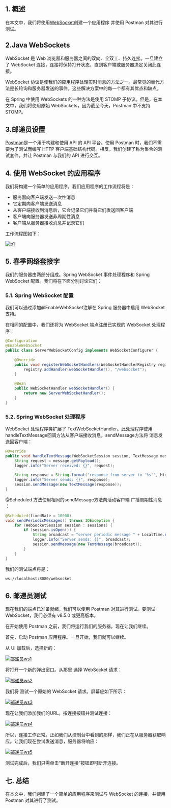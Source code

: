 ## 1. 概述

在本文中，我们将使用[WebSocket](https://www.baeldung.com/websockets-spring)创建一个应用程序 并使用 Postman 对其进行测试。

## 2.Java WebSockets

WebSocket 是 Web 浏览器和服务器之间的双向、全双工、持久连接。一旦建立了 WebSocket 连接，连接将保持打开状态，直到客户端或服务器决定关闭此连接。

WebSocket 协议是使我们的应用程序处理实时消息的方法之一。最常见的替代方法是长轮询和服务器发送的事件。这些解决方案中的每一个都有其优点和缺点。

在 Spring 中使用 WebSockets 的一种方法是使用 STOMP 子协议。但是，在本文中，我们将使用原始 WebSockets，因为截至今天，Postman 中不支持 STOMP。

## 3.邮递员设置

[Postman](https://www.baeldung.com/postman-testing-collections)是一个用于构建和使用 API 的 API 平台。使用 Postman 时，我们不需要为了测试而编写 HTTP 客户端基础结构代码。相反，我们创建了称为集合的测试套件，并让 Postman 与我们的 API 进行交互。

## 4. 使用 WebSocket 的应用程序

我们将构建一个简单的应用程序。我们应用程序的工作流程将是：

-   服务器向客户端发送一次性消息
-   它定期向客户端发送消息
-   从客户端接收到消息后，它会记录它们并将它们发送回客户端
-   客户端向服务器发送非周期性消息
-   客户端从服务器接收消息并记录它们

工作流程图如下：

 

[![p1](https://www.baeldung.com/wp-content/uploads/2021/09/p1.svg)](https://www.baeldung.com/wp-content/uploads/2021/09/p1.svg)

## 5. 春季网络套接字

我们的服务器由两部分组成。Spring WebSocket 事件处理程序和 Spring WebSocket 配置。我们将在下面分别讨论它们：

### 5.1. Spring WebSocket 配置

我们可以通过添加@EnableWebSocket注解在 Spring 服务器中启用 WebSocket 支持。

在相同的配置中，我们还将为 WebSocket 端点注册已实现的 WebSocket 处理程序：

```java
@Configuration
@EnableWebSocket
public class ServerWebSocketConfig implements WebSocketConfigurer {
    
    @Override
    public void registerWebSocketHandlers(WebSocketHandlerRegistry registry) {
        registry.addHandler(webSocketHandler(), "/websocket");
    }
    
    @Bean
    public WebSocketHandler webSocketHandler() {
        return new ServerWebSocketHandler();
    }
}
```

### 5.2. Spring WebSocket 处理程序

WebSocket 处理程序类扩展了 TextWebSocketHandler。此处理程序使用handleTextMessage回调方法从客户端接收消息。sendMessage方法将 消息发送回客户端：

```java
@Override
public void handleTextMessage(WebSocketSession session, TextMessage message) throws Exception {
    String request = message.getPayload();
    logger.info("Server received: {}", request);
        
    String response = String.format("response from server to '%s'", HtmlUtils.htmlEscape(request));
    logger.info("Server sends: {}", response);
    session.sendMessage(new TextMessage(response));
}
```

@Scheduled 方法使用相同的sendMessage方法向活动客户端 广播周期性消息 ：

```java
@Scheduled(fixedRate = 10000)
void sendPeriodicMessages() throws IOException {
    for (WebSocketSession session : sessions) {
        if (session.isOpen()) {
            String broadcast = "server periodic message " + LocalTime.now();
            logger.info("Server sends: {}", broadcast);
            session.sendMessage(new TextMessage(broadcast));
        }
    }
}
```

我们的测试端点将是：

```bash
ws://localhost:8080/websocket
```

## 6. 邮递员测试

现在我们的端点已准备就绪，我们可以使用 Postman 对其进行测试。要测试 WebSocket，我们必须有 v8.5.0 或更高版本。

在开始使用 Postman 之前，我们将运行我们的服务器。现在让我们继续。

首先，启动 Postman 应用程序。一旦开始，我们就可以继续。

从 UI 加载后，选择新的：

[![邮递员ws1](https://www.baeldung.com/wp-content/uploads/2021/09/postman_ws1.png)](https://www.baeldung.com/wp-content/uploads/2021/09/postman_ws1.png)

将打开一个新的弹出窗口。从那里 选择 WebSocket 请求：

[![邮递员ws2](https://www.baeldung.com/wp-content/uploads/2021/09/postman_ws2.png)](https://www.baeldung.com/wp-content/uploads/2021/09/postman_ws2.png)

我们将 测试一个原始的 WebSocket 请求。屏幕应如下所示：

[![邮递员ws3](https://www.baeldung.com/wp-content/uploads/2021/09/postman_ws3.png)](https://www.baeldung.com/wp-content/uploads/2021/09/postman_ws3.png)

现在让我们添加我们的URL。按连接按钮并测试连接：

[![邮递员ws4](https://www.baeldung.com/wp-content/uploads/2021/09/postman_ws_4.png)](https://www.baeldung.com/wp-content/uploads/2021/09/postman_ws_4.png)

所以，连接工作正常。正如我们从控制台中看到的那样，我们正在从服务器获取响应。让我们现在尝试发送消息，服务器将响应：

[![邮递员ws5](https://www.baeldung.com/wp-content/uploads/2021/09/postman_ws5.png)](https://www.baeldung.com/wp-content/uploads/2021/09/postman_ws5.png)

测试完成后，我们只需单击“断开连接”按钮即可断开连接。

## 七. 总结

在本文中，我们创建了一个简单的应用程序来测试与 WebSocket 的连接，并使用 Postman 对其进行了测试。